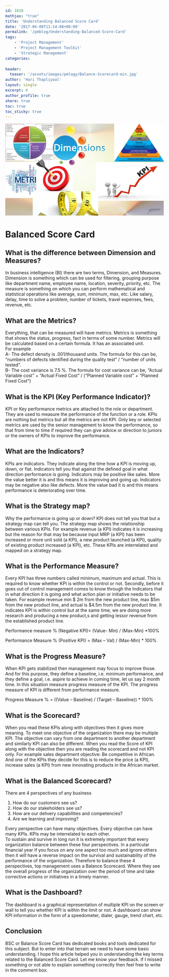 ```yaml
---
id: 1028   
mathjax: "true"
title: 'Understanding Balanced Score Card'
date: '2017-04-08T11:14:08+00:00'
permalink: '/pmblog/Understanding-Balanced-Score-Card'
tags: 
    - 'Project Management'
    - 'Project Management Toolkit'
    - 'Strategic Management'
categories:

header:
  teaser: '/assets/images/pmlogy/Balance-Scorecard-min.jpg'
author: 'Hari Thapliyaal'
layout: single
excerpt: #
author_profile: true
share: true
toc: true   
toc_sticky: true
---
```

![](/assets/images/pmlogy/Balance-Scorecard-min.jpg)

# Balanced Score Card

## What is the difference between Dimension and Measures?

In business intelligence (BI) there are two terms, Dimension, and Measures. Dimension is something which can be used for filtering, grouping purpose like department name, employee name, location, severity, priority, etc. The measure is something on which you can perform mathematical and statistical operations like average, sum, minimum, max, etc. Like salary, delay, time to solve a problem, number of tickets, travel expenses, fees, revenue, etc.

## What are the Metrics?

Everything, that can be measured will have metrics. Metrics is something that shows the status, progress, fact in terms of some number. Metrics will be calculated based on a certain formula. It has an associated unit.  
For example  
A- The defect density is .001/thousand units. The formula for this can be, “numbers of defects identified during the quality test” / “number of units tested”.  
B- The cost variance is 7.5 %. The formula for cost variance can be, “Actual Variable cost” + “Actual Fixed Cost” / (“Planned Variable cost” + “Planned Fixed Cost”)

## What is the KPI (Key Performance Indicator)?

KPI or Key performance metrics are attached to the role or department. They are used to measure the performance of the function or a role. KPIs are nothing but metrics but all the metrics are not KPI. Only key or selected metrics are used by the senior management to know the performance, so that from time to time if required they can give advice or direction to juniors or the owners of KPIs to improve the performance.

## What are the Indicators?

KPIs are indicators. They indicate along the time how a KPI is moving up, down, or flat. Indicators tell you that against the defined goal in what direction performance is going. Indicators may be positive like sales. More the value better it is and this means it is improving and going up. Indicators may be negative also like defects. More the value bad it is and this means performance is deteriorating over time.

## What is the Strategy map?

Why the performance is going up or down? KPI does not tell you that but a strategy map can tell you. The strategy map shows the relationship between various KPIs. For example revenue (a KPI) indicates it is increasing but the reason for that may be because input MRP (a KPI) has been increased or more unit sold (a KPI), a new product launched (a KPI), quality of existing product increased (a KPI), etc. These KPIs are interrelated and mapped on a strategy map.

## What is the Performance Measure?

Every KPI has three numbers called minimum, maximum and actual. This is required to know whether KPI is within the control or not. Secondly, before it goes out of control management comes to know through the Indicators that in what direction it is going and what action plan or initiative needs to be taken. For example revenue min $ 2m from the new product line, max $5m from the new product line, and actual is $4.5m from the new product line. It indicates KPI is within control but at the same time, we are doing more research and producing a new product,s and getting lessor revenue from the established product line.

Performance measure % (Negative KPI)= (Value- Min) / (Max-Min) \*100%

Performance Measure % (Positive KPI) = (Max – Val) / (Max-Min) \* 100%

## What is the Progress Measure?

When KPI gets stabilized then management may focus to improve those. And for this purpose, they define a baseline, i.e. minimum performance, and they define a goal, i.e. aspire to achieve in coming time, let us say 2 month time. In this situation measure progress measure of the KPI. The progress measure of KPI is different from performance measure.

Progress Measure % = ((Value – Baseline) / (Target – Baseline)) \* 100%

## What is the Scorecard?

When you read these KPIs along with objectives then it gives more meaning. To meet one objective of the organization there may be multiple KPI. The objective can vary from one department to another department and similarly KPI can also be different. When you read the Score of KPI along with the objective then you are reading the scorecard and not KPI only. For example sales department objective: Be competitive in African. And one of the KPIs they decide for this is to reduce the price (a KPI), increase sales (a KPI) from new innovating products in the African market.

## What is the Balanced Scorecard?

There are 4 perspectives of any business

1. How do our customers see us?
2. How do our stakeholders see us?
3. How are our delivery capabilities and competencies?
4. Are we learning and improving?

Every perspective can have many objectives. Every objective can have many KPIs. KPIs may be interrelated to each other.  
To sustain and survive in long run it is extremely important that every organization balance between these four perspectives. In a particular financial year if you focus on any one aspect too much and ignore others then it will have a reverse impact on the survival and sustainability of the performance of the organization. Therefore to balance these 4 perspectives, top management uses a Balance Scorecard. Where they see the overall progress of the organization over the period of time and take corrective actions or initiatives in a timely manner.

## What is the Dashboard?

The dashboard is a graphical representation of multiple KPI on the screen or wall to tell you whether KPI is within the limit or not. A dashboard can show KPI information in the form of a speedometer, dialer, gauge, trend chart, etc.

## Conclusion

BSC or Balance Score Card has dedicated books and tools dedicated for this subject. But to enter into that terrain we need to have some basic understanding. I hope this article helped you in understanding the key terms related to the Balanced Score Card. Let me know your feedback. If I missed something or not able to explain something correctly then feel free to write in the comment box.